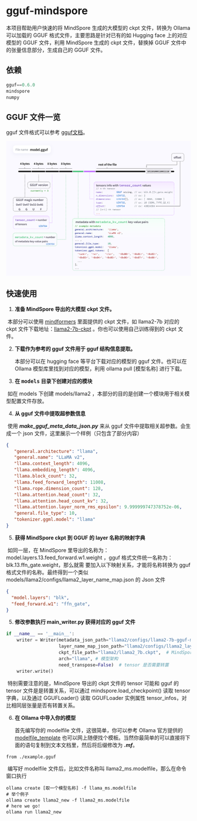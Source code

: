 # gguf-mindspore

本项目帮助用户快速的将 MindSpore 生成的大模型的 ckpt 文件，转换为 Ollama 可以加载的 GGUF 格式文件，主要思路是针对已有的如 Hugging face 上的对应模型的 GGUF 文件，利用 MindSpore 生成的 ckpt 文件，替换掉 GGUF 文件中的张量信息部分，生成自己的 GGUF 文件。



## 依赖

```python
gguf==0.6.0
mindspore
numpy
```

## GGUF 文件一览

gguf 文件格式可以参考 [gguf文档](https://github.com/ggerganov/ggml/blob/master/docs/gguf.md)。

![img.png](img.png)

## 快速使用

1. **准备 MindSpore 导出的大模型 ckpt 文件。**

​	本部分可以使用 [mindformers](https://gitee.com/mindspore/mindformers#/mindspore/mindformers/) 里面提供的 ckpt 文件，如 llama2-7b 对应的 ckpt 文件下载地址：[llama2-7b-ckpt](https://gitee.com/link?target=https%3A%2F%2Fascend-repo-modelzoo.obs.cn-east-2.myhuaweicloud.com%2FMindFormers%2Fllama2%2Fllama2_7b.ckpt) 。你也可以使用自己训练得到的 ckpt 文件。

2. **下载作为参考的 gguf 文件用于 gguf 结构信息提取。**

   本部分可以在 hugging face 等平台下载对应的模型的 gguf 文件。也可以在 Ollama 模型库里找到对应的模型，利用 ollama pull [模型名称] 进行下载。

3. **在 <kbd>models</kbd> 目录下创建对应的模块**

​	如在 models 下创建 models/llama2 ，本部分的目的是创建一个模块用于相关模型配置文件存放。

4. **从 gguf 文件中提取超参数信息**

​	使用 ***make_gguf_meta_data_json.py*** 来从 gguf  文件中提取相关超参数。会生成一个 json 文件，这里展示一个样例（只包含了部分内容）

```json
{
   "general.architecture": "llama",
   "general.name": "LLaMA v2",
   "llama.context_length": 4096,
   "llama.embedding_length": 4096,
   "llama.block_count": 32,
   "llama.feed_forward_length": 11008,
   "llama.rope.dimension_count": 128,
   "llama.attention.head_count": 32,
   "llama.attention.head_count_kv": 32,
   "llama.attention.layer_norm_rms_epsilon": 9.999999747378752e-06,
   "general.file_type": 10,
   "tokenizer.ggml.model": "llama"
}
```

5. **获得 MindSpore ckpt 到 GGUF 的 layer 名称的映射字典**

​	如同一层，在 MindSpore 里导出的名称为： model.layers.13.feed_forward.w1.weight ，gguf 格式文件统一名称为： blk.13.ffn_gate.weight，那么就需	要加入以下映射关系，才能将名称转换为 gguf 格式文件的名称。最终得到一个类似 models/llama2/configs/llama2_layer_name_map.json 的 Json 文件

```json
{
  "model.layers": "blk",
  "feed_forward.w1": "ffn_gate",
}
```

5.  **修改参数执行 main_writer.py 获得对应的 gguf 文件**

```python
if __name__ == '__main__':
    writer = Writer(metadata_json_path="llama2/configs/llama2-7b-gguf-metadata.json",  # 步骤 4 中获取的超参数信息 json 文件
                    layer_name_map_json_path="llama2/configs/llama2_layer_name_map.json",  # 步骤 5 中生成的 layer 名称映射字典
                    ckpt_file_path="llama2/llama2_7b.ckpt",  # MindSpore 格式的 ckpt 文件
                    arch="llama", # 模型架构
                    need_transpose=False)  # tensor 是否需要转置
    writer.write()
```

​	特别需要注意的是，MindSpore 导出的 ckpt 文件的 tensor 可能和 gguf 的 tensor 文件是是转置关系，可以通过 mindspore.load_checkpoint() 读取 tensor 字典，以及通过 GGUFLoader() 读取 GGUFLoader 实例属性  tensor_infos，对比相同层张量是否有转置关系。

6. **在 Ollama 中导入你的模型**

   首先编写你的 modelfile 文件，这很简单，你可以参考 Ollama 官方提供的 [modelfile_template]("https://github.com/ollama/ollama/blob/main/docs/modelfile.md") 也可以网上随便找个模板。当然你最简单的可以直接将下面的语句复制到文本文档里，然后将后缀修改为 ***.mf***。

```shell
from ./example.gguf
```

​	编写好 modelfile 文件后，比如文件名称叫 llama2_ms.modelfile，那么在命令窗口执行

```shell
ollama create [取一个模型名称] -f llama_ms.modelfile
# 举个例子
ollama create llama2_new -f llama2_ms.modelfile
# here we go!
ollama run llama2_new
```



